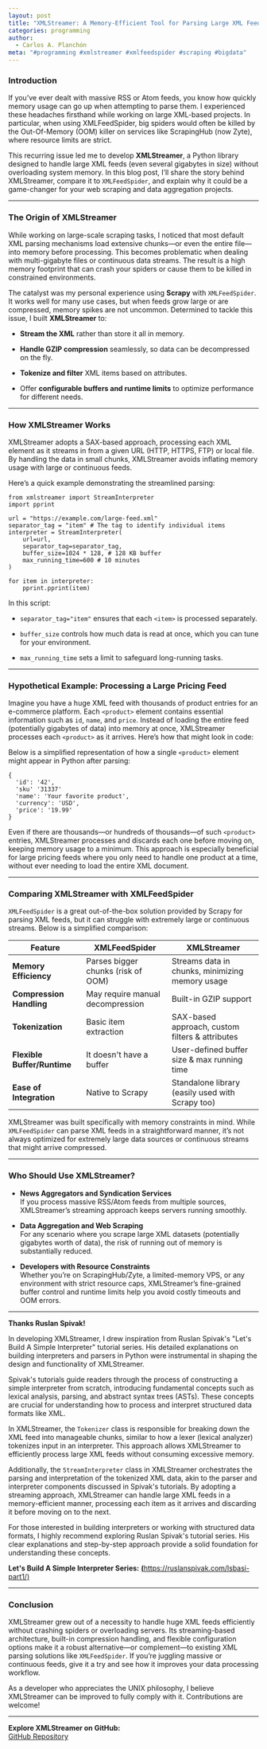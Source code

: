 ```yaml
---
layout: post
title: "XMLStreamer: A Memory-Efficient Tool for Parsing Large XML Feeds"
categories: programming
author:
  - Carlos A. Planchón
meta: "#programming #xmlstreamer #xmlfeedspider #scraping #bigdata"
---
```

### Introduction

If you’ve ever dealt with massive RSS or Atom feeds, you know how quickly memory usage can go up when attempting to parse them. I experienced these headaches firsthand while working on large XML-based projects. In particular, when using XMLFeedSpider, big spiders would often be killed by the Out-Of-Memory (OOM) killer on services like ScrapingHub (now Zyte), where resource limits are strict.

This recurring issue led me to develop **XMLStreamer**, a Python library designed to handle large XML feeds (even several gigabytes in size) without overloading system memory. In this blog post, I’ll share the story behind XMLStreamer, compare it to `XMLFeedSpider`, and explain why it could be a game-changer for your web scraping and data aggregation projects.

* * *

### The Origin of XMLStreamer

While working on large-scale scraping tasks, I noticed that most default XML parsing mechanisms load extensive chunks—or even the entire file—into memory before processing. This becomes problematic when dealing with multi-gigabyte files or continuous data streams. The result is a high memory footprint that can crash your spiders or cause them to be killed in constrained environments.

The catalyst was my personal experience using **Scrapy** with `XMLFeedSpider`. It works well for many use cases, but when feeds grow large or are compressed, memory spikes are not uncommon. Determined to tackle this issue, I built **XMLStreamer** to:

*   **Stream the XML** rather than store it all in memory.
    
*   **Handle GZIP compression** seamlessly, so data can be decompressed on the fly.
    
*   **Tokenize and filter** XML items based on attributes.
    
*   Offer **configurable buffers and runtime limits** to optimize performance for different needs.
    

* * *

### How XMLStreamer Works

XMLStreamer adopts a SAX-based approach, processing each XML element as it streams in from a given URL (HTTP, HTTPS, FTP) or local file. By handling the data in small chunks, XMLStreamer avoids inflating memory usage with large or continuous feeds.

Here’s a quick example demonstrating the streamlined parsing:

```
from xmlstreamer import StreamInterpreter
import pprint

url = "https://example.com/large-feed.xml"
separator_tag = "item" # The tag to identify individual items
interpreter = StreamInterpreter(
    url=url,
    separator_tag=separator_tag,
    buffer_size=1024 * 128, # 128 KB buffer
    max_running_time=600 # 10 minutes
)

for item in interpreter:
    pprint.pprint(item)
```

In this script:

*   `separator_tag="item"` ensures that each `<item>` is processed separately.
    
*   `buffer_size` controls how much data is read at once, which you can tune for your environment.
    
*   `max_running_time` sets a limit to safeguard long-running tasks.
    

* * *

### Hypothetical Example: Processing a Large Pricing Feed

Imagine you have a huge XML feed with thousands of product entries for an e-commerce platform. Each `<product>` element contains essential information such as `id`, `name`, and `price`. Instead of loading the entire feed (potentially gigabytes of data) into memory at once, XMLStreamer processes each `<product>` as it arrives. Here’s how that might look in code:

Below is a simplified representation of how a single `<product>` element might appear in Python after parsing:

```
{
  'id': '42',
  'sku' '31337'
  'name': 'Your favorite product',
  'currency': 'USD',
  'price': '19.99'
}
```

Even if there are thousands—or hundreds of thousands—of such `<product>` entries, XMLStreamer processes and discards each one before moving on, keeping memory usage to a minimum. This approach is especially beneficial for large pricing feeds where you only need to handle one product at a time, without ever needing to load the entire XML document.

* * *

### Comparing XMLStreamer with XMLFeedSpider

`XMLFeedSpider` is a great out-of-the-box solution provided by Scrapy for parsing XML feeds, but it can struggle with extremely large or continuous streams. Below is a simplified comparison:

| **Feature** | **XMLFeedSpider** | **XMLStreamer** |
| --- | --- | --- |
| **Memory Efficiency** | Parses bigger chunks (risk of OOM) | Streams data in chunks, minimizing memory usage |
| **Compression Handling** | May require manual decompression | Built-in GZIP support |
| **Tokenization** | Basic item extraction | SAX-based approach, custom filters & attributes |
| **Flexible Buffer/Runtime** | It doesn't have a buffer | User-defined buffer size & max running time |
| **Ease of Integration** | Native to Scrapy | Standalone library (easily used with Scrapy too) |

XMLStreamer was built specifically with memory constraints in mind. While `XMLFeedSpider` can parse XML feeds in a straightforward manner, it’s not always optimized for extremely large data sources or continuous streams that might arrive compressed.

* * *

### Who Should Use XMLStreamer?

*   **News Aggregators and Syndication Services**  
    If you process massive RSS/Atom feeds from multiple sources, XMLStreamer’s streaming approach keeps servers running smoothly.
    
*   **Data Aggregation and Web Scraping**  
    For any scenario where you scrape large XML datasets (potentially gigabytes worth of data), the risk of running out of memory is substantially reduced.
    
*   **Developers with Resource Constraints**  
    Whether you’re on ScrapingHub/Zyte, a limited-memory VPS, or any environment with strict resource caps, XMLStreamer’s fine-grained buffer control and runtime limits help you avoid costly timeouts and OOM errors.
    

* * *

**Thanks Ruslan Spivak!**

In developing XMLStreamer, I drew inspiration from Ruslan Spivak's "Let's Build A Simple Interpreter" tutorial series. His detailed explanations on building interpreters and parsers in Python were instrumental in shaping the design and functionality of XMLStreamer.

Spivak's tutorials guide readers through the process of constructing a simple interpreter from scratch, introducing fundamental concepts such as lexical analysis, parsing, and abstract syntax trees (ASTs). These concepts are crucial for understanding how to process and interpret structured data formats like XML.

In XMLStreamer, the `Tokenizer` class is responsible for breaking down the XML feed into manageable chunks, similar to how a lexer (lexical analyzer) tokenizes input in an interpreter. This approach allows XMLStreamer to efficiently process large XML feeds without consuming excessive memory.

Additionally, the `StreamInterpreter` class in XMLStreamer orchestrates the parsing and interpretation of the tokenized XML data, akin to the parser and interpreter components discussed in Spivak's tutorials. By adopting a streaming approach, XMLStreamer can handle large XML feeds in a memory-efficient manner, processing each item as it arrives and discarding it before moving on to the next.

For those interested in building interpreters or working with structured data formats, I highly recommend exploring Ruslan Spivak's tutorial series. His clear explanations and step-by-step approach provide a solid foundation for understanding these concepts.

**Let's Build A Simple Interpreter Series:** [**(**](https://ruslanspivak.com/lsbasi-part1/)[https://ruslanspivak.com/lsbasi-part1/)](https://ruslanspivak.com/lsbasi-part1/)

* * *

### Conclusion

XMLStreamer grew out of a necessity to handle huge XML feeds efficiently without crashing spiders or overloading servers. Its streaming-based architecture, built-in compression handling, and flexible configuration options make it a robust alternative—or complement—to existing XML parsing solutions like `XMLFeedSpider`. If you’re juggling massive or continuous feeds, give it a try and see how it improves your data processing workflow.

As a developer who appreciates the UNIX philosophy, I believe XMLStreamer can be improved to fully comply with it. Contributions are welcome!

* * *

**Explore XMLStreamer on GitHub:**  
[GitHub Repository](https://github.com/your-username/xmlstreamer)